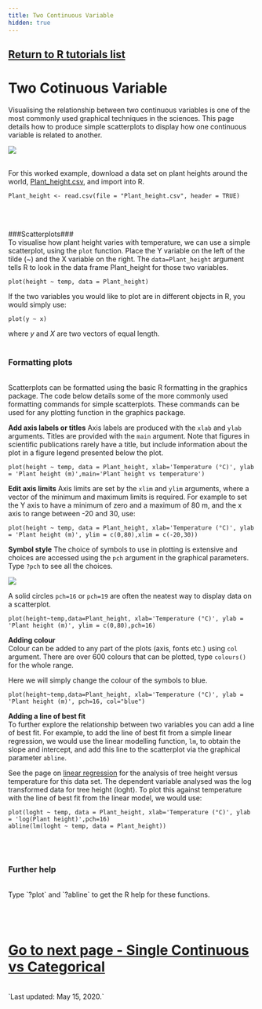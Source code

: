 ```yaml
---
title: Two Continuous Variable
hidden: true
---
```

## [Return to R tutorials list](%base_url%/?r-language)

# Two Cotinuous Variable

Visualising the relationship between two continuous variables is one of the most commonly used graphical techniques in the sciences. This page details how to produce simple scatterplots to display how one continuous variable is related to another.

![](%theme_url%/img/Two_continuous_variables_image.jpg)
<br><br>

For this worked example, download a data set on plant heights around the world, [Plant_height.csv](%basE_url%/Plant_height.csv), and import into R.

```{r}
Plant_height <- read.csv(file = "Plant_height.csv", header = TRUE)
```
<br><br>

###Scatterplots###
<br>
To visualise how plant height varies with temperature, we can use a simple scatterplot, using the `plot` function. Place the Y variable on the left of the tilde (~) and the X variable on the right. The `data=Plant_height` argument tells R to look in the data frame Plant_height for those two variables.

```{r}
plot(height ~ temp, data = Plant_height)
```

If the two variables you would like to plot are in different objects in R, you would simply use:

```{r, eval=F}
plot(y ~ x)
```

where *y* and *X* are two vectors of equal length. 
<br><br>

### Formatting plots
<br>
Scatterplots can be formatted using the basic R formatting in the graphics package. The code below details some of the more commonly used formatting commands for simple scatterplots. These commands can be used for any plotting function in the graphics package.

**Add axis labels or titles**
Axis labels are produced with the `xlab` and `ylab` arguments. Titles are provided with the `main` argument. Note that figures in scientific publications rarely have a title, but include information about the plot in a figure legend presented below the plot.

```{r}
plot(height ~ temp, data = Plant_height, xlab='Temperature (°C)', ylab = 'Plant height (m)',main='Plant height vs temperature')
```

**Edit axis limits**
Axis limits are set by the `xlim` and `ylim` arguments, where a vector of the minimum and maximum limits is required. For example to set the Y axis to have a minimum of zero and a maximum of 80 m, and the x axis to range between -20 and 30, use:

```{r,eval=FALSE}
plot(height ~ temp, data = Plant_height, xlab='Temperature (°C)', ylab = 'Plant height (m)', ylim = c(0,80),xlim = c(-20,30))
```

**Symbol style**
The choice of symbols to use in plotting is extensive and choices are accessed using the `pch` argument in the graphical parameters. Type `?pch` to see all the choices. 

![](%theme_url%/img/pch.png)

A solid circles `pch=16` or `pch=19` are often the neatest way to display data on a scatterplot.
```{r}
plot(height~temp,data=Plant_height, xlab='Temperature (°C)', ylab = 'Plant height (m)', ylim = c(0,80),pch=16)
```

**Adding colour**
<br>
Colour can be added to any part of the plots (axis, fonts etc.) using `col` argument. There are over 600 colours that can be plotted, type `colours()` for the whole range.

Here we will simply change the colour of the symbols to blue.
```{r}
plot(height~temp,data=Plant_height, xlab='Temperature (°C)', ylab = 'Plant height (m)', pch=16, col="blue")
```


**Adding a line of best fit**
<br>
To further explore the relationship between two variables you can add a line of best fit. For example, to add the line of best fit from a simple linear regression, we would use the linear modelling function, `lm`, to obtain the slope and intercept, and add this line to the scatterplot via the graphical parameter `abline`.

See the page on [linear regression](%base_url%/?linear-regression/) for the analysis of tree height versus temperature for this data set. The dependent variable analysed was the log transformed data for tree height (loght). To plot this against temperature with the line of best fit from the linear model, we would use:

```{r}
plot(loght ~ temp, data = Plant_height, xlab='Temperature (°C)', ylab = 'log(Plant height)',pch=16)
abline(lm(loght ~ temp, data = Plant_height))
```
<br><br>

### Further help
<br>
Type `?plot` and `?abline` to get the R help for these functions. 

<br><br>

# [Go to next page - Single Continuous vs Categorical](%base_url%/?single-continuous-vs-categorical)

<br>
`Last updated: May 15, 2020.`

